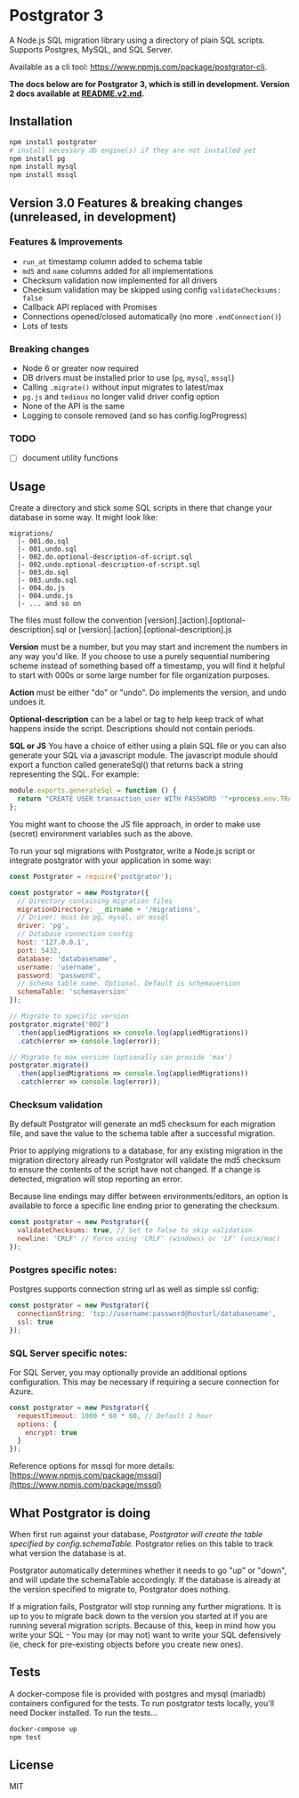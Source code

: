 # Postgrator 3

A Node.js SQL migration library using a directory of plain SQL scripts.
Supports Postgres, MySQL, and SQL Server.

Available as a cli tool: https://www.npmjs.com/package/postgrator-cli.

**The docs below are for Postgrator 3, which is still in development. Version 2 docs available at [README.v2.md](README.v2.md).**


## Installation

```sh
npm install postgrator
# install necessary db engine(s) if they are not installed yet
npm install pg
npm install mysql
npm install mssql
```


## Version 3.0 Features & breaking changes (unreleased, in development)

### Features & Improvements
- `run_at` timestamp column added to schema table
- `md5` and `name` columns added for all implementations
- Checksum validation now implemented for all drivers
- Checksum validation may be skipped using config `validateChecksums: false`
- Callback API replaced with Promises
- Connections opened/closed automatically (no more `.endConnection()`)
- Lots of tests

### Breaking changes
- Node 6 or greater now required
- DB drivers must be installed prior to use (`pg`, `mysql`, `mssql`)
- Calling `.migrate()` without input migrates to latest/max
- `pg.js` and `tedious` no longer valid driver config option
- None of the API is the same
- Logging to console removed (and so has config.logProgress)

### TODO 
- [ ] document utility functions


## Usage

Create a directory and stick some SQL scripts in there that change your database in some way. It might look like:

```
migrations/
  |- 001.do.sql
  |- 001.undo.sql
  |- 002.do.optional-description-of-script.sql
  |- 002.undo.optional-description-of-script.sql
  |- 003.do.sql
  |- 003.undo.sql
  |- 004.do.js
  |- 004.undo.js
  |- ... and so on
```

The files must follow the convention [version].[action].[optional-description].sql or  [version].[action].[optional-description].js

**Version** must be a number, but you may start and increment the numbers in any way you'd like.
If you choose to use a purely sequential numbering scheme instead of something based off a timestamp,
you will find it helpful to start with 000s or some large number for file organization purposes.

**Action** must be either "do" or "undo". Do implements the version, and undo undoes it.

**Optional-description** can be a label or tag to help keep track of what happens inside the script. Descriptions should not contain periods.

**SQL or JS**
You have a choice of either using a plain SQL file or you can also generate your SQL via a javascript module. The javascript module should export a function called generateSql() that returns back a string representing the SQL. For example:

```js
module.exports.generateSql = function () {
  return "CREATE USER transaction_user WITH PASSWORD '"+process.env.TRANSACTION_USER_PASSWORD+"'";
};
```

You might want to choose the JS file approach, in order to make use (secret) environment variables such as the above.

To run your sql migrations with Postgrator, write a Node.js script or integrate postgrator with your application in some way:

```js
const Postgrator = require('postgrator');

const postgrator = new Postgrator({
  // Directory containing migration files
  migrationDirectory: __dirname + '/migrations',
  // Driver: must be pg, mysql, or mssql
  driver: 'pg',
  // Database connection config
  host: '127.0.0.1',
  port: 5432,
  database: 'databasename',
  username: 'username',
  password: 'password',
  // Schema table name. Optional. Default is schemaversion
  schemaTable: 'schemaversion'
});

// Migrate to specific version
postgrator.migrate('002')
  .then(appliedMigrations => console.log(appliedMigrations))
  .catch(error => console.log(error));

// Migrate to max version (optionally can provide 'max')
postgrator.migrate()
  .then(appliedMigrations => console.log(appliedMigrations))
  .catch(error => console.log(error));
```


### Checksum validation

By default Postgrator will generate an md5 checksum for each migration file, and save the value to the schema table after a successful migration.

Prior to applying migrations to a database, for any existing migration in the migration directory already run Postgrator will validate the md5 checksum to ensure the contents of the script have not changed. If a change is detected, migration will stop reporting an error.

Because line endings may differ between environments/editors, an option is available to force a specific line ending prior to generating the checksum.

```js
const postgrator = new Postgrator({
  validateChecksums: true, // Set to false to skip validation
  newline: 'CRLF' // Force using 'CRLF' (windows) or 'LF' (unix/mac)
});
```


### Postgres specific notes:

Postgres supports connection string url as well as simple ssl config:

```js
const postgrator = new Postgrator({
  connectionString: 'tcp://username:password@hosturl/databasename',
  ssl: true
});
```


### SQL Server specific notes:

For SQL Server, you may optionally provide an additional options configuration. 
This may be necessary if requiring a secure connection for Azure.

```js
const postgrator = new Postgrator({
  requestTimeout: 1000 * 60 * 60, // Default 1 hour
  options: {
    encrypt: true
  }
});
```

Reference options for mssql for more details: [https://www.npmjs.com/package/mssql](https://www.npmjs.com/package/mssql)


## What Postgrator is doing

When first run against your database, *Postgrator will create the table specified by config.schemaTable.* Postgrator relies on this table to track what version the database is at.

Postgrator automatically determines whether it needs to go "up" or "down", and will update the schemaTable accordingly. If the database is already at the version specified to migrate to, Postgrator does nothing.

If a migration fails, Postgrator will stop running any further migrations. It is up to you to migrate back down to the version you started at if you are running several migration scripts. Because of this, keep in mind how you write your SQL - You may (or may not) want to write your SQL defensively (ie, check for pre-existing objects before you create new ones).


## Tests

A docker-compose file is provided with postgres and mysql (mariadb) containers configured for the tests.
To run postgrator tests locally, you'll need Docker installed. To run the tests...

```sh
docker-compose up
npm test
```

## License

MIT
